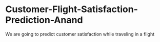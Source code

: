 # Customer-Flight-Satisfaction-Prediction-Anand
We are going to predict customer satisfaction while traveling in a flight
